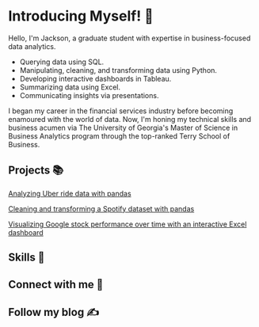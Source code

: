 # Introducing Myself! 👋

<!--
**JacksonWaddleton/JacksonWaddleton** is a ✨ _special_ ✨ repository because its `README.md` (this file) appears on your GitHub profile.

Here are some ideas to get you started:
-->

Hello, I'm Jackson, a graduate student with expertise in business-focused data analytics. 

- Querying data using SQL.
- Manipulating, cleaning, and transforming data using Python.
- Developing interactive dashboards in Tableau.
- Summarizing data using Excel.
- Communicating insights via presentations.

I began my career in the financial services industry before becoming enamoured with the world of data. Now, I'm honing my technical skills and business acumen via The University of Georgia's Master of Science in Business Analytics program through the top-ranked Terry School of Business. 

## Projects 📚

[Analyzing Uber ride data with pandas ](https://github.com/JacksonWaddleton/uber-pandas-analysis/tree/main)

[Cleaning and transforming a Spotify dataset with pandas](https://github.com/JacksonWaddleton/spotify-transformation-pandas)

[Visualizing Google stock performance over time with an interactive Excel dashboard](https://github.com/JacksonWaddleton/google-stock-excel)





## Skills 🔨

## Connect with me 🥂

## Follow my blog ✍️

